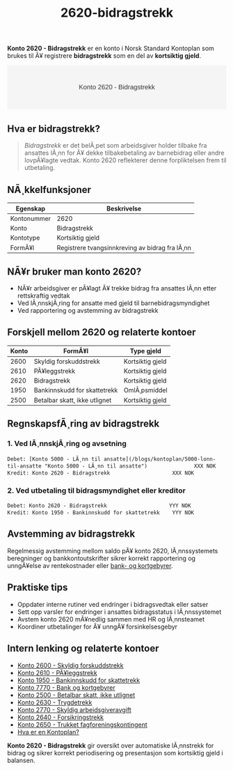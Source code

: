 ﻿---
title: "2620-bidragstrekk"
meta_title: "2620-bidragstrekk"
meta_description: '**Konto 2620 - Bidragstrekk** er en konto i Norsk Standard Kontoplan som brukes til Ã¥ registrere **bidragstrekk** som en del av **kortsiktig gjeld**.'
slug: 2620-bidragstrekk
type: blog
layout: pages/single
---

**Konto 2620 - Bidragstrekk** er en konto i Norsk Standard Kontoplan som brukes til Ã¥ registrere **bidragstrekk** som en del av **kortsiktig gjeld**.

![Illustrasjon av konto 2620 Bidragstrekk](2620-bidragstrekk-image.svg)

## Hva er bidragstrekk?

> *Bidragstrekk* er det belÃ¸pet som arbeidsgiver holder tilbake fra ansattes lÃ¸nn for Ã¥ dekke tilbakebetaling av barnebidrag eller andre lovpÃ¥lagte vedtak. Konto 2620 reflekterer denne forpliktelsen frem til utbetaling.

## NÃ¸kkelfunksjoner

| Egenskap      | Beskrivelse                                    |
|---------------|------------------------------------------------|
| Kontonummer   | 2620                                           |
| Konto         | Bidragstrekk                                   |
| Kontotype     | Kortsiktig gjeld                               |
| FormÃ¥l        | Registrere tvangsinnkreving av bidrag fra lÃ¸nn |

## NÃ¥r bruker man konto 2620?

* NÃ¥r arbeidsgiver er pÃ¥lagt Ã¥ trekke bidrag fra ansattes lÃ¸nn etter rettskraftig vedtak
* Ved lÃ¸nnskjÃ¸ring for ansatte med gjeld til barnebidragsmyndighet
* Ved rapportering og avstemming av bidragstrekk

## Forskjell mellom 2620 og relaterte kontoer

| Konto | FormÃ¥l                              | Type gjeld       |
|-------|-------------------------------------|------------------|
| 2600  | Skyldig forskuddstrekk              | Kortsiktig gjeld |
| 2610  | PÃ¥leggstrekk                        | Kortsiktig gjeld |
| 2620  | Bidragstrekk                        | Kortsiktig gjeld |
| 1950  | Bankinnskudd for skattetrekk        | OmlÃ¸psmiddel     |
| 2500  | Betalbar skatt, ikke utlignet       | Kortsiktig gjeld |

## RegnskapsfÃ¸ring av bidragstrekk

### 1. Ved lÃ¸nnskjÃ¸ring og avsetning

```plaintext
Debet: [Konto 5000 - LÃ¸nn til ansatte](/blogs/kontoplan/5000-lonn-til-ansatte "Konto 5000 - LÃ¸nn til ansatte")               XXX NOK
Kredit: Konto 2620 - Bidragstrekk                    XXX NOK
```

### 2. Ved utbetaling til bidragsmyndighet eller kreditor

```plaintext
Debet: Konto 2620 - Bidragstrekk                    YYY NOK
Kredit: Konto 1950 - Bankinnskudd for skattetrekk    YYY NOK
```

## Avstemming av bidragstrekk

Regelmessig avstemming mellom saldo pÃ¥ konto 2620, lÃ¸nnssystemets beregninger og bankkontoutskrifter sikrer korrekt rapportering og unngÃ¥else av rentekostnader eller [bank- og kortgebyrer](/blogs/kontoplan/7770-bank-og-kortgebyrer "Konto 7770 - Bank og kortgebyrer").

## Praktiske tips

* Oppdater interne rutiner ved endringer i bidragsvedtak eller satser
* Sett opp varsler for endringer i ansattes bidragsstatus i lÃ¸nnssystemet
* Avstem konto 2620 mÃ¥nedlig sammen med HR og lÃ¸nnsteamet
* Koordiner utbetalinger for Ã¥ unngÃ¥ forsinkelsesgebyr

## Intern lenking og relaterte kontoer

* [Konto 2600 - Skyldig forskuddstrekk](/blogs/kontoplan/2600-forskuddstrekk "Konto 2600 - Skyldig forskuddstrekk")
* [Konto 2610 - PÃ¥leggstrekk](/blogs/kontoplan/2610-paalleggstrekk "Konto 2610 - PÃ¥leggstrekk")
* [Konto 1950 - Bankinnskudd for skattetrekk](/blogs/kontoplan/1950-bankinnskudd-for-skattetrekk "Konto 1950 - Bankinnskudd for skattetrekk")
* [Konto 7770 - Bank og kortgebyrer](/blogs/kontoplan/7770-bank-og-kortgebyrer "Konto 7770 - Bank og kortgebyrer i Norsk Standard Kontoplan")
* [Konto 2500 - Betalbar skatt, ikke utlignet](/blogs/kontoplan/2500-betalbar-skatt-ikke-utlignet "Konto 2500 - Betalbar skatt, ikke utlignet")
* [Konto 2630 - Trygdetrekk](/blogs/kontoplan/2630-trygdetrekk "Konto 2630 - Trygdetrekk")
* [Konto 2770 - Skyldig arbeidsgiveravgift](/blogs/kontoplan/2770-skyldig-arbeidsgiveravgift "Konto 2770 - Skyldig arbeidsgiveravgift")
 * [Konto 2640 - Forsikringstrekk](/blogs/kontoplan/2640-forsikringstrekk "Konto 2640 - Forsikringstrekk")
 * [Konto 2650 - Trukket fagforeningskontingent](/blogs/kontoplan/2650-trukket-fagforeningskontingent "Konto 2650 - Trukket fagforeningskontingent")
 * [Hva er en Kontoplan?](/blogs/regnskap/hva-er-kontoplan "Hva er en Kontoplan? Komplett Guide til Kontoplaner i Norsk Regnskap")

**Konto 2620 - Bidragstrekk** gir oversikt over automatiske lÃ¸nnstrekk for bidrag og sikrer korrekt periodisering og presentasjon som kortsiktig gjeld i balansen.
